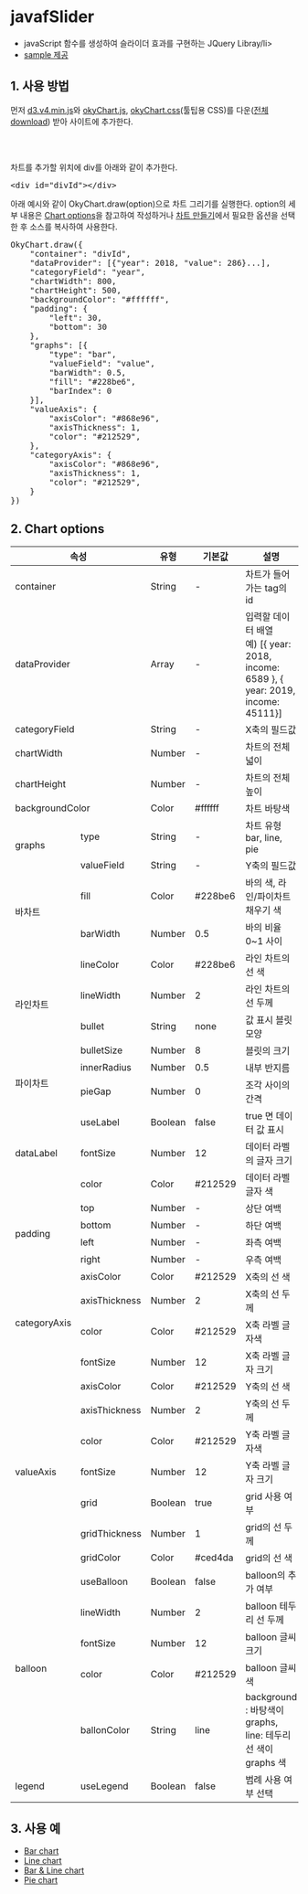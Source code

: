 <h1>javafSlider</h1>
<ul>
    <li>javaScript 함수를 생성하여 슬라이더 효과를 구현하는 JQuery Libray/li>
    <li><a href="">sample 제공<a></li>
</ul>
<h2>1. 사용 방법</h2>
<p>먼저 <a href="http://oky5710.dothome.co.kr/js/d3.v4.min.js">d3.v4.min.js</a>와 <a href="http://oky5710.dothome.co.kr/js/okyChart.js">okyChart.js</a>, <a href="http://oky5710.dothome.co.kr/css/okyChart.css">okyChart.css</a>(툴팁용 CSS)를 다운(<a href="http://oky5710.dothome.co.kr/drawChart.zip">전체 download</a>) 받아 사이트에 추가한다.</p>
<pre><link rel="stylesheet" href="/css/okyChart.css">
<script src="/js/d3.v4.min.js"></script> 
<script src="/js/okyChart.js"></script></pre>
<p>차트를 추가할 위치에 div를 아래와 같이 추가한다.</p>
<pre>&lt;div id="divId"&gt;&lt;/div&gt;</pre>
<p>아래 예시와 같이 OkyChart.draw(option)으로 차트 그리기를 실행한다. option의 세부 내용은 <a href="#chartOptions">Chart options</a>을 참고하여 작성하거나 <a href="http://oky5710.dothome.co.kr/index.html">차트 만들기</a>에서 필요한 옵션을 선택한 후 소스를 복사하여 사용한다.</p>
<pre>
OkyChart.draw({
    "container": "divId",
    "dataProvider": [{"year": 2018, "value": 286}...],
    "categoryField": "year",
    "chartWidth": 800,
    "chartHeight": 500,
    "backgroundColor": "#ffffff",
    "padding": {
        "left": 30,
        "bottom": 30
    },
    "graphs": [{
        "type": "bar",
        "valueField": "value",
        "barWidth": 0.5,
        "fill": "#228be6",
        "barIndex": 0
    }],
    "valueAxis": {
        "axisColor": "#868e96",
        "axisThickness": 1,
        "color": "#212529",
    },
    "categoryAxis": {
        "axisColor": "#868e96",
        "axisThickness": 1,
        "color": "#212529",
    }
})  
</pre>  
    <h2 id="chartOptions">2. Chart options</h2>
    <table>
        <thead>
            <tr>
                <th scope="row" colspan="2">속성</th>
                <th scope="row">유형</th>
                <th scope="row">기본값</th>
                <th scope="row">설명</th>
            </tr>
        </thead>
        <tbody>
            <tr>
                <td colspan="2">container</td>
                <td>String</td>
                <td>-</td>
                <td>차트가 들어가는 tag의 id</td>
            </tr>
            <tr>
                <td colspan="2">dataProvider</td>
                <td>Array</td>
                <td>-</td>
                <td>입력할 데이터 배열<br>
                    예) [{ year: 2018, income: 6589 }, { year: 2019, income: 45111}]
                </td>
            </tr>
            <tr>
                <td colspan="2">categoryField</td>
                <td>String</td>
                <td>-</td>
                <td>X축의 필드값</td>
            </tr>
            <tr>
                <td colspan="2">chartWidth</td>
                <td>Number</td>
                <td>-</td>
                <td>차트의 전체 넓이</td>
            </tr>
            <tr>
                <td colspan="2">chartHeight</td>
                <td>Number</td>
                <td>-</td>
                <td>차트의 전체 높이</td>
            </tr>
            <tr>
                <td colspan="2">backgroundColor</td>
                <td>Color</td>
                <td>#ffffff</td>
                <td>차트 바탕색</td>
            </tr>
            <tr>
                <td rowspan="2">graphs</td>
                <td>type</td>
                <td>String</td>
                <td>-</td>
                <td>차트 유형 bar, line, pie</td>
            </tr>
            <tr>
                <td>valueField</td>
                <td>String</td>
                <td>-</td>
                <td>Y축의 필드값</td>
            </tr>
            <tr>
                <td class="gray" rowspan="2">바차트</td>
                <td>fill</td>
                <td>Color</td>
                <td>#228be6</td>
                <td>바의 색, 라인/파이차트 채우기 색</td>
            </tr>
            <tr>
                <td>barWidth</td>
                <td>Number</td>
                <td>0.5</td>
                <td>바의 비율 0~1 사이</td>
            </tr>
            <tr>
                <td class="gray" rowspan="4">라인차트</td>
                <td>lineColor</td>
                <td>Color</td>
                <td>#228be6</td>
                <td>라인 차트의 선 색</td>
            </tr>
            <tr>
                <td>lineWidth</td>
                <td>Number</td>
                <td>2</td>
                <td>라인 차트의 선 두께</td>
            </tr>
            <tr>
                <td>bullet</td>
                <td>String</td>
                <td>none</td>
                <td>값 표시 블릿 모양</td>
            </tr>
            <tr>
                <td>bulletSize</td>
                <td>Number</td>
                <td>8</td>
                <td>블릿의 크기</td>
            </tr>
            <tr>
                <td class="gray" rowspan="2">파이차트</td>
                <td>innerRadius</td>
                <td>Number</td>
                <td>0.5</td>
                <td>내부 반지름</td>
            </tr>
            <tr>
                <td>pieGap</td>
                <td>Number</td>
                <td>0</td>
                <td>조각 사이의 간격</td>
            </tr>
            <tr>
                <td rowspan="3">dataLabel</td>
                <td>useLabel</td>
                <td>Boolean</td>
                <td>false</td>
                <td>true 면 데이터 값 표시</td>
            </tr>
            <tr>
                <td>fontSize</td>
                <td>Number</td>
                <td>12</td>
                <td>데이터 라벨의 글자 크기</td>
            </tr>
            <tr>
                <td>color</td>
                <td>Color</td>
                <td>#212529</td>
                <td>데이터 라벨 글자 색</td>
            </tr>
            <tr>
                <td rowspan="4">padding</td>
                <td>top</td>
                <td>Number</td>
                <td>-</td>
                <td>상단 여백</td>
            </tr>
            <tr>
                <td>bottom</td>
                <td>Number</td>
                <td>-</td>
                <td>하단 여백</td>
            </tr>
            <tr>
                <td>left</td>
                <td>Number</td>
                <td>-</td>
                <td>좌측 여백</td>
            </tr>
            <tr>
                <td>right</td>
                <td>Number</td>
                <td>-</td>
                <td>우측 여백</td>
            </tr>
            <tr>
                <td rowspan="4">categoryAxis</td>
                <td>axisColor</td>
                <td>Color</td>
                <td>#212529</td>
                <td>X축의 선 색</td>
            </tr>
            <tr>
                <td>axisThickness</td>
                <td>Number</td>
                <td>2</td>
                <td>X축의 선 두께</td>
            </tr>
            <tr>
                <td>color</td>
                <td>Color</td>
                <td>#212529</td>
                <td>X축 라벨 글자색</td>
            </tr>
            <tr>
                <td>fontSize</td>
                <td>Number</td>
                <td>12</td>
                <td>X축 라벨 글자 크기</td>
            </tr>
            <tr>
                <td rowspan="7">valueAxis</td>
                <td>axisColor</td>
                <td>Color</td>
                <td>#212529</td>
                <td>Y축의 선 색</td>
            </tr>
            <tr>
                <td>axisThickness</td>
                <td>Number</td>
                <td>2</td>
                <td>Y축의 선 두께</td>
            </tr>
            <tr>
                <td>color</td>
                <td>Color</td>
                <td>#212529</td>
                <td>Y축 라벨 글자색</td>
            </tr>
            <tr>
                <td>fontSize</td>
                <td>Number</td>
                <td>12</td>
                <td>Y축 라벨 글자 크기</td>
            </tr>
            <tr>
                <td>grid</td>
                <td>Boolean</td>
                <td>true</td>
                <td>grid 사용 여부</td>
            </tr>
            <tr>
                <td>gridThickness</td>
                <td>Number</td>
                <td>1</td>
                <td>grid의 선 두께</td>
            </tr>
            <tr>
                <td>gridColor</td>
                <td>Color</td>
                <td>#ced4da</td>
                <td>grid의 선 색</td>
            </tr>
            <tr>
                <td rowspan="5">balloon</td>
                <td>useBalloon</td>
                <td>Boolean</td>
                <td>false</td>
                <td>balloon의 추가 여부</td>
            </tr>
            <tr>
                <td>lineWidth</td>
                <td>Number</td>
                <td>2</td>
                <td>balloon 테두리 선 두께</td>
            </tr>
            <tr>
                <td>fontSize</td>
                <td>Number</td>
                <td>12</td>
                <td>balloon 글씨 크기</td>
            </tr>
            <tr>
                <td>color</td>
                <td>Color</td>
                <td>#212529</td>
                <td>balloon 글씨 색</td>
            </tr>
            <tr>
                <td>ballonColor</td>
                <td>String</td>
                <td>line</td>
                <td>background : 바탕색이 graphs, line: 테두리 선 색이 graphs 색</td>
            </tr>
            <tr>
                <td>legend</td>
                <td>useLegend</td>
                <td>Boolean</td>
                <td>false</td>
                <td>범례 사용 여부 선택</td>
            </tr>
        </tbody>
    </table>
    
<h2>3. 사용 예</h2>
<ul>
    <li><a href="https://codepen.io/oky5710/pen/BXwrJp" target="_blank">Bar chart</a></li>
    <li><a href="https://codepen.io/oky5710/pen/xvXWQo" target="_blank">Line chart</a></li>
    <li><a href="https://codepen.io/oky5710/pen/dxVmaY" target="_blank">Bar & Line chart</a></li>
    <li><a href="https://codepen.io/oky5710/pen/JgrLzP" target="_blank">Pie chart</a></li>
</ul>
